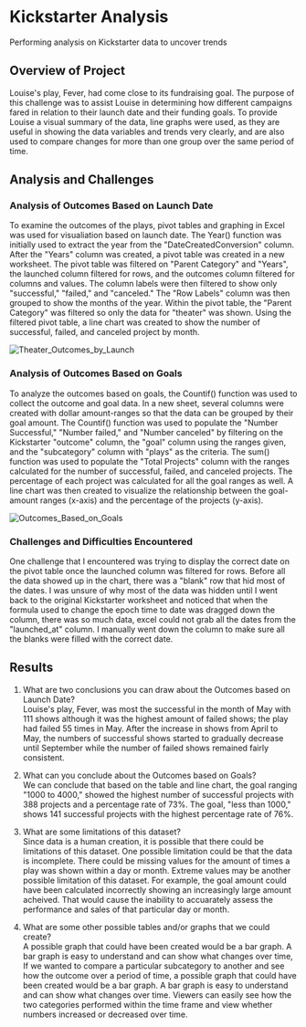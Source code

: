# Kickstarter Analysis 
Performing analysis on Kickstarter data to uncover trends

## Overview of Project
Louise's play, Fever, had come close to its fundraising goal. The purpose of this challenge was to assist Louise in 
determining how different campaigns fared in relation to their launch date and their funding goals. 
To provide Louise a visual summary of the data, line graphs were used, as they are useful in showing the data variables and trends very clearly, and are also used
to compare changes for more than one group over the same period of time. 

## Analysis and Challenges 

### Analysis of Outcomes Based on Launch Date

To examine the outcomes of the plays, pivot tables and graphing in Excel was used for visualiation based on launch date. The Year()
function was initially used to extract the year from the "DateCreatedConversion" column. After the "Years" column was created, a pivot
table was created in a new worksheet. The pivot table was filtered on "Parent Category" and "Years", the launched column filtered
for rows, and the outcomes column filtered for columns and values. The column labels were then filtered to show only "successful,"
"failed," and "canceled." The "Row Labels" column was then grouped to show the months of the year. Within the pivot table, 
the "Parent Category" was filtered so only the data for "theater" was shown. Using  the filtered pivot table, a line chart 
was created to show the number of successful, failed, and canceled project by month. 

![Theater_Outcomes_by_Launch](https://github.com/echuung94/kickstarter-analysis/blob/main/Resources/Theater_Outcomes_vs_Launch.png)
 

### Analysis of Outcomes Based on Goals

To analyze the outcomes based on goals,  the Countif() function was used to collect the outcome and goal data. In a new sheet, several
columns were created with dollar amount-ranges so that the data can be grouped by their goal amount. The Countif() function was used 
to populate the "Number Successful," "Number failed," and "Number canceled" by filtering on the Kickstarter "outcome" column, the "goal" 
column using the ranges given, and the "subcategory" column with "plays" as the criteria. The sum() function was used
to populate the "Total Projects" column with the ranges calculated for the number of successful, failed, and canceled projects. 
The percentage of each project was calculated for all the goal ranges as well. A line chart was then created to visualize the relationship
between the goal-amount ranges (x-axis) and the percentage of the projects (y-axis).

![Outcomes_Based_on_Goals](https://github.com/echuung94/kickstarter-analysis/blob/main/Resources/Outcomes_Based_on_Goals.png)

### Challenges and Difficulties Encountered

One challenge that I encountered was trying to display the correct date on the pivot table once the launched column was filtered for rows. 
Before all the data showed up in the chart, there was a "blank" row that hid most of the dates. I was unsure of why most of the data was 
hidden until I went back to the original Kickstarter worksheet and noticed that when the formula used to change the epoch time to date
was dragged down the column, there was so much data, excel could not grab all the dates from the "launched_at" column. I manually went 
down the column to make sure all the blanks were filled with the correct date. 

## Results

1. What are two conclusions you can draw about the Outcomes based on Launch Date?</br>
Louise's play, Fever, was most the successful in the month of May with 111 shows although it was the highest amount of failed shows; the
play had failed 55 times in May. 
After the increase in shows from April to May, the numbers of successful shows started to gradually decrease until September while the 
number of failed shows remained fairly consistent.  

2. What can you conclude about the Outcomes based on Goals?</br>
We can conclude that based on the table and line chart, the goal ranging "1000 to 4000," showed the highest number of successful 
projects with 388 projects and a percentage rate of 73%. The goal, "less than 1000," shows 141 successful projects with the highest 
percentage rate of 76%. 

3. What are some limitations of this dataset?</br>
Since data is a human creation,  it is possible that there could be limitations of this dataset. One possible limitation could be 
that the data is incomplete. There could be missing values for the amount of times a play was shown within a day or month.
Extreme values may be another possible limitation of this dataset. For example, the goal amount could have been calculated 
incorrectly showing an increasingly large amount acheived. That would cause the inability to accuarately assess the performance and sales
of that particular day or month.  

4. What are some other possible tables and/or graphs that we could create?</br>
A possible graph that could have been created would be a bar graph. A bar graph is easy to understand and can show what changes over time,
If we wanted to compare a particular subcategory to another and see how the outcome over a period of time, a possible graph that 
could have been created would be a bar graph. A bar graph is easy to understand and can show what changes over time. Viewers 
can easily see how the two categories performed within the time frame and view whether numbers increased or decreased over time. 
